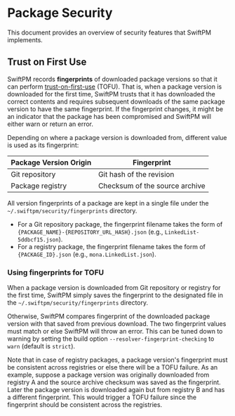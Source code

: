 # Package Security

This document provides an overview of security features that SwiftPM implements.

## Trust on First Use

SwiftPM records **fingerprints** of downloaded package versions so that
it can perform [trust-on-first-use](https://en.wikipedia.org/wiki/Trust_on_first_use)
(TOFU). That is, when a package version is downloaded for the first time,
SwiftPM trusts that it has downloaded the correct contents and requires
subsequent downloads of the same package version to have the same
fingerprint. If the fingerprint changes, it might be an indicator that the
package has been compromised and SwiftPM will either warn or return an error.

Depending on where a package version is downloaded from, different value is
used as its fingerprint:
                             
| Package Version Origin | Fingerprint |
| ---------------------- | ----------- |
| Git repository         | Git hash of the revision |
| Package registry       | Checksum of the source archive |

All version fingerprints of a package are kept in a single file
under the `~/.swiftpm/security/fingerprints` directory.
  - For a Git repository package, the fingerprint filename takes the form of `{PACKAGE_NAME}-{REPOSITORY_URL_HASH}.json` (e.g., `LinkedList-5ddbcf15.json`).
  - For a registry package, the fingerprint filename takes the form of `{PACKAGE_ID}.json` (e.g., `mona.LinkedList.json`).


### Using fingerprints for TOFU

When a package version is downloaded from Git repository or registry for
the first time, SwiftPM simply saves the fingerprint to the designated
file in the `~/.swiftpm/security/fingerprints` directory.
                                    
Otherwise, SwiftPM compares fingerprint of the downloaded package version
with that saved from previous download. The two fingerprint values must match or
else SwiftPM will throw an error. This can be tuned down to warning by setting
the build option `--resolver-fingerprint-checking` to `warn` (default is `strict`).                                
                                                                              
Note that in case of registry packages, a package version's fingerprint
must be consistent across registries or else there will be a TOFU failure.
As an example, suppose a package version was originally downloaded from
registry A and the source archive checksum was saved as the fingerprint. Later
the package version is downloaded again but from registry B and has a different
fingerprint. This would trigger a TOFU failure since the fingerprint should
be consistent across the registries.

